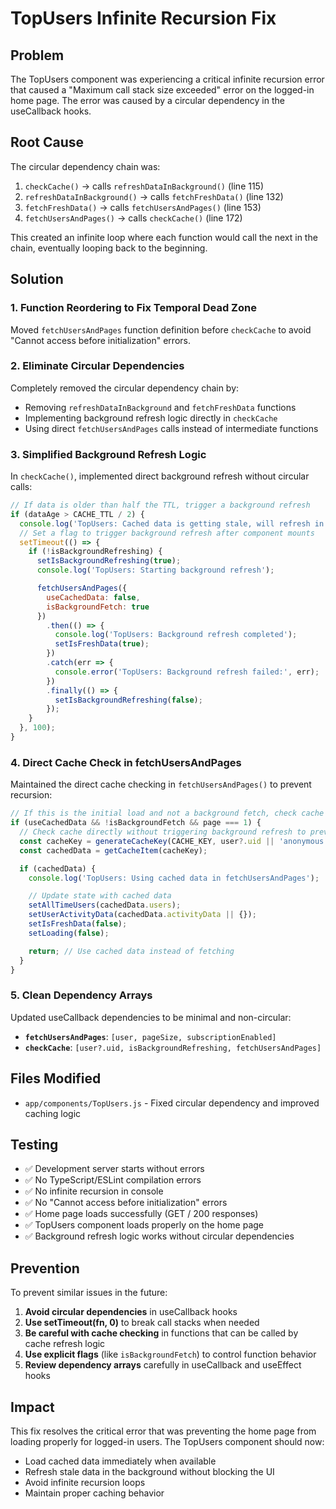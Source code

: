 # TopUsers Infinite Recursion Fix

## Problem

The TopUsers component was experiencing a critical infinite recursion error that caused a "Maximum call stack size exceeded" error on the logged-in home page. The error was caused by a circular dependency in the useCallback hooks.

## Root Cause

The circular dependency chain was:

1. `checkCache()` → calls `refreshDataInBackground()` (line 115)
2. `refreshDataInBackground()` → calls `fetchFreshData()` (line 132)
3. `fetchFreshData()` → calls `fetchUsersAndPages()` (line 153)
4. `fetchUsersAndPages()` → calls `checkCache()` (line 172)

This created an infinite loop where each function would call the next in the chain, eventually looping back to the beginning.

## Solution

### 1. Function Reordering to Fix Temporal Dead Zone

Moved `fetchUsersAndPages` function definition before `checkCache` to avoid "Cannot access before initialization" errors.

### 2. Eliminate Circular Dependencies

Completely removed the circular dependency chain by:
- Removing `refreshDataInBackground` and `fetchFreshData` functions
- Implementing background refresh logic directly in `checkCache`
- Using direct `fetchUsersAndPages` calls instead of intermediate functions

### 3. Simplified Background Refresh Logic

In `checkCache()`, implemented direct background refresh without circular calls:

```javascript
// If data is older than half the TTL, trigger a background refresh
if (dataAge > CACHE_TTL / 2) {
  console.log('TopUsers: Cached data is getting stale, will refresh in background');
  // Set a flag to trigger background refresh after component mounts
  setTimeout(() => {
    if (!isBackgroundRefreshing) {
      setIsBackgroundRefreshing(true);
      console.log('TopUsers: Starting background refresh');

      fetchUsersAndPages({
        useCachedData: false,
        isBackgroundFetch: true
      })
        .then(() => {
          console.log('TopUsers: Background refresh completed');
          setIsFreshData(true);
        })
        .catch(err => {
          console.error('TopUsers: Background refresh failed:', err);
        })
        .finally(() => {
          setIsBackgroundRefreshing(false);
        });
    }
  }, 100);
}
```

### 4. Direct Cache Check in fetchUsersAndPages

Maintained the direct cache checking in `fetchUsersAndPages()` to prevent recursion:

```javascript
// If this is the initial load and not a background fetch, check cache first
if (useCachedData && !isBackgroundFetch && page === 1) {
  // Check cache directly without triggering background refresh to prevent recursion
  const cacheKey = generateCacheKey(CACHE_KEY, user?.uid || 'anonymous');
  const cachedData = getCacheItem(cacheKey);

  if (cachedData) {
    console.log('TopUsers: Using cached data in fetchUsersAndPages');

    // Update state with cached data
    setAllTimeUsers(cachedData.users);
    setUserActivityData(cachedData.activityData || {});
    setIsFreshData(false);
    setLoading(false);

    return; // Use cached data instead of fetching
  }
}
```

### 5. Clean Dependency Arrays

Updated useCallback dependencies to be minimal and non-circular:

- **`fetchUsersAndPages`**: `[user, pageSize, subscriptionEnabled]`
- **`checkCache`**: `[user?.uid, isBackgroundRefreshing, fetchUsersAndPages]`

## Files Modified

- `app/components/TopUsers.js` - Fixed circular dependency and improved caching logic

## Testing

- ✅ Development server starts without errors
- ✅ No TypeScript/ESLint compilation errors
- ✅ No infinite recursion in console
- ✅ No "Cannot access before initialization" errors
- ✅ Home page loads successfully (GET / 200 responses)
- ✅ TopUsers component loads properly on the home page
- ✅ Background refresh logic works without circular dependencies

## Prevention

To prevent similar issues in the future:

1. **Avoid circular dependencies** in useCallback hooks
2. **Use setTimeout(fn, 0)** to break call stacks when needed
3. **Be careful with cache checking** in functions that can be called by cache refresh logic
4. **Use explicit flags** (like `isBackgroundFetch`) to control function behavior
5. **Review dependency arrays** carefully in useCallback and useEffect hooks

## Impact

This fix resolves the critical error that was preventing the home page from loading properly for logged-in users. The TopUsers component should now:

- Load cached data immediately when available
- Refresh stale data in the background without blocking the UI
- Avoid infinite recursion loops
- Maintain proper caching behavior
